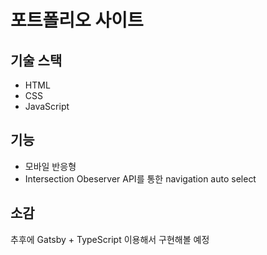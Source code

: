 # 포트폴리오 사이트

## 기술 스택

- HTML
- CSS
- JavaScript

## 기능

- 모바일 반응형
- Intersection Obeserver API를 통한 navigation auto select

## 소감

추후에 Gatsby + TypeScript 이용해서 구현해볼 예정

